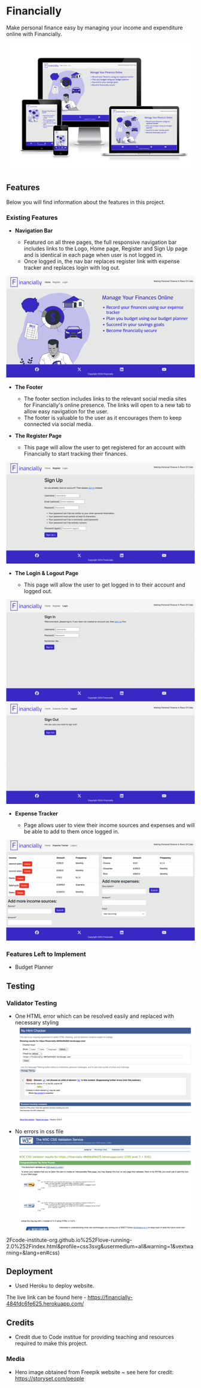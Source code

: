 # Financially

Make personal finance easy by managing your income and expenditure online with Financially.

![Responsice Mockup](https://github.com/ErfanNajimi/ci-capstone-project/blob/main/staticfiles/images/readMe-images/responsive-site.png)

## Features 

Below you will find information about the features in this project.

### Existing Features

- __Navigation Bar__

  - Featured on all three pages, the full responsive navigation bar includes links to the Logo, Home page, Register and Sign Up page and is identical in each page when user is not logged in.
  - Once logged in, the nav bar replaces register link with expense tracker and replaces login with log out.

![Landing Page](https://github.com/ErfanNajimi/ci-capstone-project/blob/main/staticfiles/images/readMe-images/home-page.png)

- __The Footer__ 

  - The footer section includes links to the relevant social media sites for Financially's online presence. The links will open to a new tab to allow easy navigation for the user. 
  - The footer is valuable to the user as it encourages them to keep connected via social media.

- __The Register Page__

  - This page will allow the user to get registered for an account with Financially to start tracking their finances. 

![Sign Up](https://github.com/ErfanNajimi/ci-capstone-project/blob/main/staticfiles/images/readMe-images/register.png)

- __The Login & Logout Page__

  - This page will allow the user to get logged in to their account and logged out.

![Login](https://github.com/ErfanNajimi/ci-capstone-project/blob/main/staticfiles/images/readMe-images/login.png)
![Logout](https://github.com/ErfanNajimi/ci-capstone-project/blob/main/staticfiles/images/readMe-images/sign-out.png)

- __Expense Tracker__

  - Page allows user to view their income sources and expenses and will be able to add to them once logged in.

![Expense Tracker](https://github.com/ErfanNajimi/ci-capstone-project/blob/main/staticfiles/images/readMe-images/expense-tracker.png)

### Features Left to Implement

- Budget Planner

## Testing 

### Validator Testing 
- One HTML error which can be resolved easily and replaced with necessary styling
![HTML](https://github.com/ErfanNajimi/ci-capstone-project/blob/main/staticfiles/images/readMe-images/HTML-validator.png)

- No errors in css file
![CSS](https://github.com/ErfanNajimi/ci-capstone-project/blob/main/staticfiles/images/readMe-images/CSS-validator.png)

2Fcode-institute-org.github.io%252Flove-running-2.0%252Findex.html&profile=css3svg&usermedium=all&warning=1&vextwarning=&lang=en#css)


## Deployment

- Used Heroku to deploy website.

The live link can be found here - https://financially-484fdc6fe625.herokuapp.com/


## Credits 

- Credit due to Code institue for providing teaching and resources required to make this project.


### Media

- Hero image obtained from Freepik website ~ see here for credit: https://storyset.com/people